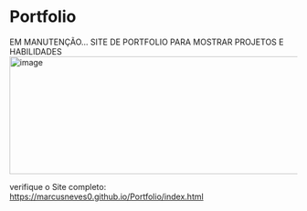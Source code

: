 # Portfolio
EM MANUTENÇÃO... SITE DE PORTFOLIO PARA MOSTRAR PROJETOS E HABILIDADES
<img width="1920" height="207" alt="image" src="https://github.com/user-attachments/assets/173d68b5-05ba-46ee-9939-ff21b71d7317" />

verifique o Site completo: https://marcusneves0.github.io/Portfolio/index.html
